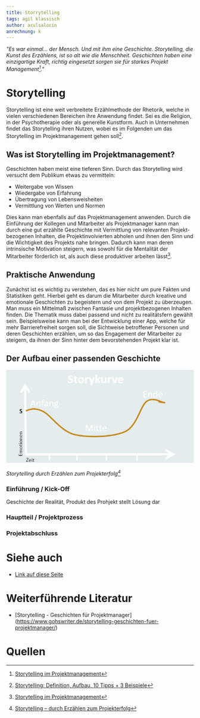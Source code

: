 ```yaml
---
title: Storrytelling
tags: agil klassisch
author: aculsalocin
anrechnung: k
---
```




*"Es war einmal… der Mensch. Und mit ihm eine Geschichte. Storytelling, die Kunst des Erzählens, ist so alt wie die Menschheit. Geschichten haben eine einzigartige Kraft, richtig eingesetzt sorgen sie für starkes Projekt Management[^1]."*

# Storytelling

Storytelling ist eine weit verbreitete Erzählmethode der Rhetorik, welche in vielen verschiedenen Bereichen ihre Anwendung findet. Sei es die Religion, in der Psychotherapie oder als generelle Kunstform. Auch in Unternehmen findet das Storytelling ihren Nutzen, wobei es im Folgenden um das Storytelling im Projektmanagement gehen soll[^2].


## Was ist Storytelling im Projektmanagement?

Geschichten haben meist eine tieferen Sinn. Durch das Storytelling wird versucht dem Publikum etwas zu vermitteln:

* Weitergabe von Wissen
* Wiedergabe von Erfahrung 
* Übertragung von Lebensweisheiten
* Vermittlung von Werten und Normen

Dies kann man ebenfalls auf das Projektmanagement anwenden. Durch die Einführung der Kollegen und Mitarbeiter als Projektmanager kann man durch eine gut erzählte Geschichte mit Vermittlung von relevanten Projekt-bezogenen Inhalten, die Projektinvolvierten abholen und ihnen den Sinn und die Wichtigkeit des Projekts nahe bringen. Dadurch kann man deren intrinsische Motivation steigern, was sowohl für die Mentalität der Mitarbeiter förderlich ist, als auch diese produktiver arbeiten lässt[^1]. 


## Praktische Anwendung

Zunächst ist es wichtig zu verstehen, das es hier nicht um pure Fakten und Statistiken geht. Hierbei geht es darum die Mitarbeiter durch kreative und emotionale Geschichten zu begeistern und von dem Projekt zu überzeugen. Man muss ein Mittelmaß zwischen Fantasie und projektbezogenen Inhalten finden. Die Thematik muss dabei passend und nicht zu realitätsfern gewählt sein. Beispielsweise kann man bei der Entwicklung einer App, welche für mehr Barrierefreiheit sorgen soll, die Sichtweise betroffener Personen und deren Geschichten erzählen, um so das Engagement der Mitarbeiter zu steigern, da ihnen der Sinn hinter dem bevorstehenden Projekt klar ist.

  
## Der Aufbau einer passenden Geschichte




![Storykurve](Storrytelling/Storytelling.png)

*Storytelling durch Erzählen zum Projekterfolg[^3]*

### Einführung / Kick-Off

Geschichte der Realität, Produkt des Prohjekt stellt Lösung dar


### Hauptteil / Projektprozess




### Projektabschluss







# Siehe auch

* [Link auf diese Seite](Storrytelling.md)

# Weiterführende Literatur

* [Storytelling - Geschichten für Projektmanager] (https://www.gohswriter.de/storytelling-geschichten-fuer-projektmanager/)

# Quellen

[^1]: [Storytelling im Projektmanagement](https://zistemo.de/blog/storytelling-im-projektmanagement/)
[^2]: [Storytelling: Definition, Aufbau, 10 Tipps + 3 Beispiele](https://karrierebibel.de/storytelling/)
[^3]: [Storytelling – durch Erzählen zum Projekterfolg](https://docplayer.org/31538949-Storytelling-durch-erzaehlen-zum-projekterfolg.html)
[^4]: [Storytelling (Methode)](https://de.wikipedia.org/wiki/Storytelling_(Methode))
